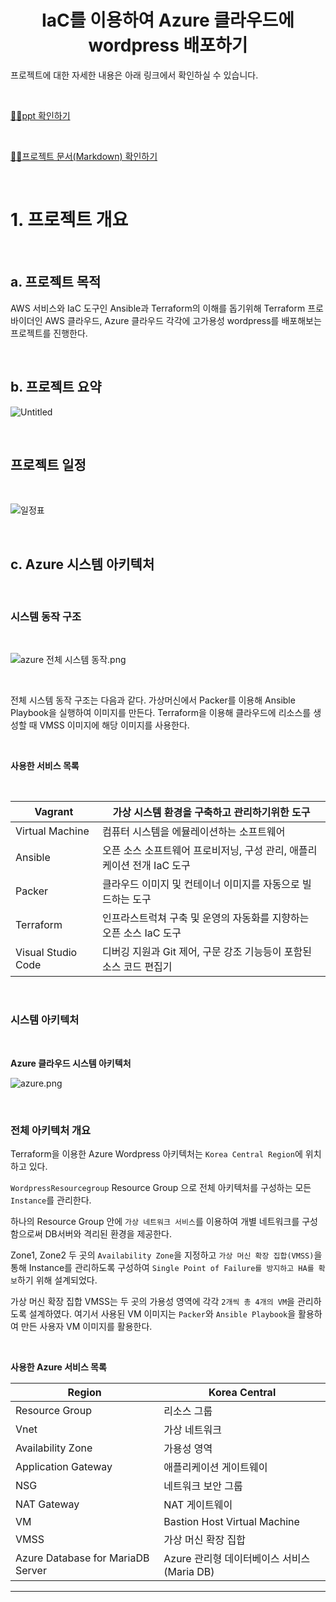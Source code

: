 # <center> IaC를 이용하여 Azure 클라우드에 wordpress 배포하기 <center/>

프로젝트에 대한 자세한 내용은 아래 링크에서 확인하실 수 있습니다.

<br/>


[🙋‍♀️ppt 확인하기](https://github.com/seonwoojh/Terraform_Project/blob/main/IaC%20%ED%94%84%EB%A1%9C%EC%A0%9D%ED%8A%B8_F%EC%A1%B0_%EC%B5%9C%EC%A2%85%EB%B3%B8.pdf)

<br/>
    
[🙋‍♀️프로젝트 문서(Markdown) 확인하기](https://github.com/seonwoojh/Terraform_Project/blob/main/IaC%EB%A5%BC_%EC%9D%B4%EC%9A%A9%ED%95%98%EC%97%AC_Azure_%ED%81%B4%EB%9D%BC%EC%9A%B0%EB%93%9C%EC%97%90_wordpress_%EB%B0%B0%ED%8F%AC%ED%95%98%EA%B8%B0.pdf)

<br/>

# 1. 프로젝트 개요

<br/>

## a. 프로젝트 목적

AWS 서비스와 IaC 도구인 Ansible과 Terraform의 이해를 돕기위해 Terraform 프로바이더인 AWS 클라우드, Azure 클라우드 각각에 고가용성 wordpress를 배포해보는 프로젝트를 진행한다.
    
<br/>
    
## b. 프로젝트 요약

![Untitled](https://github.com/seonwoojh/Terraform_Project/blob/main/images/Untitled.png)

<br/>
   
## 프로젝트 일정

<br/>

![일정표](https://github.com/seonwoojh/Terraform_Project/blob/main/images/%EC%9D%BC%EC%A0%95%ED%91%9C.png)

<br/>
    
## c. Azure 시스템 아키텍처

<br/>
    
### 시스템 동작 구조
    
<br/>
    
![azure 전체 시스템 동작.png](https://github.com/seonwoojh/Terraform_Project/blob/main/images/azure_%EC%A0%84%EC%B2%B4_%EC%8B%9C%EC%8A%A4%ED%85%9C_%EB%8F%99%EC%9E%91.png)
    
<br/>
    
전체 시스템 동작 구조는 다음과 같다.
가상머신에서 Packer를 이용해 Ansible Playbook을 실행하여 이미지를 만든다.
Terraform을 이용해 클라우드에 리소스를 생성할 때 VMSS 이미지에 해당 이미지를 사용한다.
    
<br/>
    
**사용한 서비스 목록**
    
<br/>
    
| Vagrant | 가상 시스템 환경을 구축하고 관리하기위한 도구 |
| --- | --- |
| Virtual Machine | 컴퓨터 시스템을 에뮬레이션하는 소프트웨어 |
| Ansible | 오픈 소스 소프트웨어 프로비저닝, 구성 관리, 애플리케이션 전개 IaC 도구 |
| Packer | 클라우드 이미지 및 컨테이너 이미지를 자동으로 빌드하는 도구 |
| Terraform | 인프라스트럭쳐 구축 및 운영의 자동화를 지향하는 오픈 소스 IaC 도구  |
| Visual Studio Code | 디버깅 지원과 Git 제어, 구문 강조 기능등이 포함된 소스 코드 편집기 |
    
<br/>
    
### 시스템 아키텍처
    
<br/>
    
**Azure 클라우드 시스템 아키텍처**

![azure.png](https://github.com/seonwoojh/Terraform_Project/blob/main/images/azure.png)

<br/>

### 전체 아키텍처 개요

Terraform을 이용한 Azure Wordpress 아키텍처는 `Korea Central Region`에 위치하고 있다. 

`WordpressResourcegroup` Resource Group 으로 전체 아키텍처를 구성하는 모든 `Instance`를 관리한다. 

하나의 Resource Group 안에 `가상 네트워크 서비스`를 이용하여 개별 네트워크를 구성함으로써 DB서버와 격리된 환경을 제공한다. 

Zone1, Zone2 두 곳의 `Availability Zone`을 지정하고 `가상 머신 확장 집합(VMSS)`을 통해 Instance를 관리하도록 구성하여 `Single Point of Failure를 방지하고 HA를 확보`하기 위해 설계되었다.

가상 머신 확장 집합 VMSS는 두 곳의 가용성 영역에 각각 `2개씩 총 4개의 VM`을 관리하도록 설계하였다.  여기서 사용된 VM 이미지는 `Packer`와 `Ansible Playbook`을 활용하여 만든 사용자 VM 이미지를 활용한다.
    
<br/>
    
**사용한 Azure 서비스 목록**

| Region | Korea Central |
| --- | --- |
| Resource Group | 리소스 그룹 |
| Vnet | 가상 네트워크 |
| Availability Zone | 가용성 영역 |
| Application Gateway | 애플리케이션 게이트웨이 |
| NSG | 네트워크 보안 그룹 |
| NAT Gateway | NAT 게이트웨이 |
| VM | Bastion Host Virtual Machine |
| VMSS | 가상 머신 확장 집합 |
| Azure Database for MariaDB Server | Azure 관리형 데이터베이스 서비스(Maria DB) |

---

